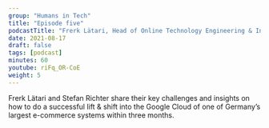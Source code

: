 ```yaml
---
group: "Humans in Tech"
title: "Episode five"
podcastTitle: "Frerk Lätari, Head of Online Technology Engineering & Integration @ Tchibo.de"
date: 2021-08-17
draft: false
tags: [podcast]
minutes: 60
youtube: riFq_OR-CoE
weight: 5
---
```


Frerk Lätari and Stefan Richter share their key challenges and insights on how to do a successful lift & shift into the Google Cloud of one of Germany’s largest e-commerce systems within three months.
